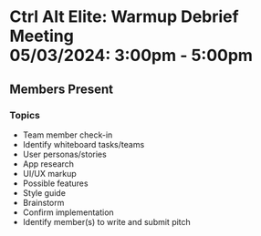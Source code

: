 # Ctrl Alt Elite: Warmup Debrief Meeting <br> 05/03/2024: 3:00pm - 5:00pm

## Members Present


### Topics
- Team member check-in
- Identify whiteboard tasks/teams
 - User personas/stories
 - App research
 - UI/UX markup
 - Possible features
 - Style guide
- Brainstorm
- Confirm implementation
- Identify member(s) to write and submit pitch